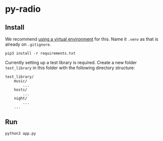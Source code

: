 # py-radio

## Install

We recommend [using a virtual environment](https://packaging.python.org/guides/installing-using-pip-and-virtual-environments/#creating-a-virtual-environment) for this.
Name it `.venv` as that is already on `.gitignore`.

`pip3 install -r requirements.txt`

Currently setting up a test library is required. Create a new folder `test_library` in this folder with the following directory structure:

    test_library/
        music/
            ...
        hosts/
            ...
        night/
            ...
        ...

## Run

`python3 app.py`
